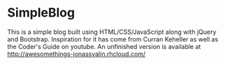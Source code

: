 # SimpleBlog
This is a simple blog built using HTML/CSS/JavaScript along with jQuery and Bootstrap. Inspiration for it has come from Curran Keheller as well as the Coder's Guide on youtube. An unfinished version is available at http://awesomethings-jonassvalin.rhcloud.com/
